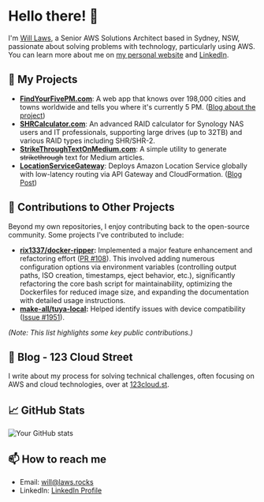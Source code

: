 # Hello there! 🖖

I'm [Will Laws](https://laws.rocks), a Senior AWS Solutions Architect based in Sydney, NSW, passionate about solving problems with technology, particularly using AWS. You can learn more about me on [my personal website](https://laws.rocks) and [LinkedIn](https://www.linkedin.com/in/lwsw/).

## 🚀 My Projects

- [**FindYourFivePM.com**](https://findyourfivepm.com): A web app that knows over 198,000 cities and towns worldwide and tells you where it's currently 5 PM. ([Blog about the project](https://findyourfivepm.com/blog))
- [**SHRCalculator.com**](https://shrcalculator.com): An advanced RAID calculator for Synology NAS users and IT professionals, supporting large drives (up to 32TB) and various RAID types including SHR/SHR-2.
- [**StrikeThroughTextOnMedium.com**](https://strikethroughtextonmedium.com): A simple utility to generate ~~strikethrough~~ text for Medium articles.
- [**LocationServiceGateway**](https://github.com/jeeshofone/LocationServiceGateway): Deploys Amazon Location Service globally with low-latency routing via API Gateway and CloudFormation. ([Blog Post](https://www.123cloud.st/p/regional-to-global-adapting-amazon))

## 🤝 Contributions to Other Projects

Beyond my own repositories, I enjoy contributing back to the open-source community. Some projects I've contributed to include:

- **[rix1337/docker-ripper](https://github.com/rix1337/docker-ripper):** Implemented a major feature enhancement and refactoring effort ([PR #108](https://github.com/rix1337/docker-ripper/pull/108)). This involved adding numerous configuration options via environment variables (controlling output paths, ISO creation, timestamps, eject behavior, etc.), significantly refactoring the core bash script for maintainability, optimizing the Dockerfiles for reduced image size, and expanding the documentation with detailed usage instructions.
- **[make-all/tuya-local](https://github.com/make-all/tuya-local):** Helped identify issues with device compatibility ([Issue #1951](https://github.com/make-all/tuya-local/issues/1951)).

*(Note: This list highlights some key public contributions.)*

## 📝 Blog - 123 Cloud Street

I write about my process for solving technical challenges, often focusing on AWS and cloud technologies, over at [123cloud.st](https://123cloud.st).

## 📈 GitHub Stats

![Your GitHub stats](https://github-readme-stats.vercel.app/api?username=jeeshofone&show_icons=true)

## 📫 How to reach me

- Email: [will@laws.rocks](mailto:will@laws.rocks)
- LinkedIn: [LinkedIn Profile](https://www.linkedin.com/in/lwsw/)
